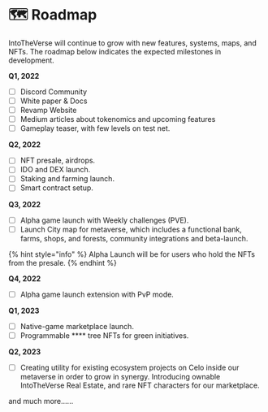 # 🗺 Roadmap

IntoTheVerse will continue to grow with new features, systems, maps, and NFTs. The roadmap below indicates the expected milestones in development.

**Q1, 2022**

* [ ] Discord Community
* [ ] White paper & Docs
* [ ] Revamp Website
* [ ] Medium articles about tokenomics and upcoming features
* [ ] Gameplay teaser, with few levels on test net.

**Q2, 2022**

* [ ] NFT presale, airdrops.
* [ ] IDO and DEX launch.
* [ ] Staking and farming launch.
* [ ] Smart contract setup.

**Q3, 2022**

* [ ] Alpha game launch with Weekly challenges (PVE).
* [ ] Launch City map for metaverse, which includes a functional bank, farms, shops, and forests, community integrations and beta-launch.

{% hint style="info" %}
Alpha Launch will be for users who hold the NFTs from the presale.
{% endhint %}

**Q4, 2022**

* [ ] Alpha game launch extension with PvP mode.

**Q1, 2023**

* [ ] Native-game marketplace launch.
* [ ] Programmable **** tree NFTs for green initiatives.

**Q2, 2023**

* [ ] Creating utility for existing ecosystem projects on Celo inside our metaverse in order to grow in synergy. Introducing ownable IntoTheVerse Real Estate, and rare NFT characters for our marketplace.

and much more......
